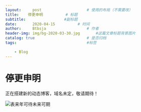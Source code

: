 ```yaml
---
layout:     post   				    # 使用的布局（不需要改）
title:    停更申明		    # 标题 
subtitle:                 #副标题
date:       2020-04-15			# 时间
author:     Btbsja					# 作者
header-img: img/bg-2020-03-30.jpg 	    #这篇文章标题背景图片
catalog: true 						# 是否归档
tags:								#标签

    - Blog
---
```


# 停更申明

正在搭建新的动态博客，域名未定，敬请期待！

![表来年可待未来可期](https://twgreatdaily.com/images/elastic/NUK/NUKdZ28BMH2_cNUgDpps.jpg)
